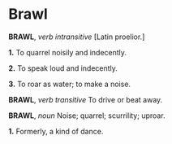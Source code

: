 # Brawl

**BRAWL**, _verb intransitive_ \[Latin proelior.\]

**1.** To quarrel noisily and indecently.

**2.** To speak loud and indecently.

**3.** To roar as water; to make a noise.

**BRAWL**, _verb transitive_ To drive or beat away.

**BRAWL**, _noun_ Noise; quarrel; scurrility; uproar.

**1.** Formerly, a kind of dance.